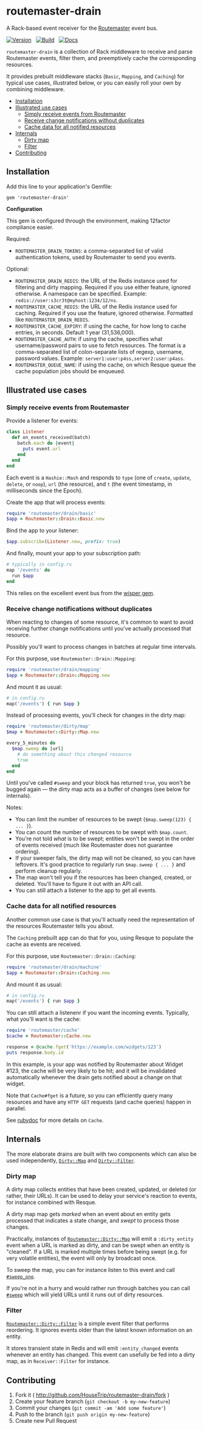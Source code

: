 # routemaster-drain

A Rack-based event receiver for the
[Routemaster](https://github.com/HouseTrip/routemaster) event bus.

[![Version](https://badge.fury.io/rb/routemaster-drain.svg)](https://rubygems.org/gems/routemaster-drain)
&nbsp;
[![Build](https://travis-ci.org/HouseTrip/routemaster-drain.svg?branch=master)](https://travis-ci.org/HouseTrip/routemaster-drain)
&nbsp;
[![Docs](http://img.shields.io/badge/API%20docs-rubydoc.info-blue.svg)](http://rubydoc.info/github/HouseTrip/routemaster-drain/frames/file/README.md)

`routemaster-drain` is a collection of Rack middleware to receive and
parse Routemaster events, filter them, and preemptively cache the corresponding
resources.

It provides prebuilt middleware stacks (`Basic`, `Mapping`, and `Caching`) for
typical use cases, illustrated below, or you can easily roll your own by
combining middleware.


<!-- START doctoc generated TOC please keep comment here to allow auto update -->
<!-- DON'T EDIT THIS SECTION, INSTEAD RE-RUN doctoc TO UPDATE -->

  - [Installation](#installation)
  - [Illustrated use cases](#illustrated-use-cases)
    - [Simply receive events from Routemaster](#simply-receive-events-from-routemaster)
    - [Receive change notifications without duplicates](#receive-change-notifications-without-duplicates)
    - [Cache data for all notified resources](#cache-data-for-all-notified-resources)
  - [Internals](#internals)
    - [Dirty map](#dirty-map)
    - [Filter](#filter)
  - [Contributing](#contributing)

<!-- END doctoc generated TOC please keep comment here to allow auto update -->


## Installation

Add this line to your application's Gemfile:

    gem 'routemaster-drain'

**Configuration**

This gem is configured through the environment, making 12factor compliance
easier.

Required:

- `ROUTEMASTER_DRAIN_TOKENS`: a comma-separated list of valid authentication
  tokens, used by Routemaster to send you events.

Optional:

- `ROUTEMASTER_DRAIN_REDIS`: the URL of the Redis instance used for filtering
  and dirty mapping. Required if you use either feature, ignored otherwise.
  A namespace can be specified.
  Example: `redis://user:s3cr3t@myhost:1234/12/ns`.
- `ROUTEMASTER_CACHE_REDIS`: the URL of the Redis instance used for caching.
  Required if you use the feature, ignored otherwise. Formatted like
  `ROUTEMASTER_DRAIN_REDIS`.
- `ROUTEMASTER_CACHE_EXPIRY`: if using the cache, for how long to cache
  entries, in seconds. Default 1 year (31,536,000).
- `ROUTEMASTER_CACHE_AUTH`: if using the cache, specifies what username/password
  pairs to use to fetch resources. The format is a comma-separated list of
  colon-separate lists of regexp, username, password values. Example:
  `server1:user:p4ss,server2:user:p4ass`.
- `ROUTEMASTER_QUEUE_NAME`: if using the cache, on which Resque queue the cache
  population jobs should be enqueued.



## Illustrated use cases


### Simply receive events from Routemaster

Provide a listener for events:

```ruby
class Listener
  def on_events_received(batch)
    batch.each do |event|
      puts event.url
    end
  end
end
```

Each event is a `Hashie::Mash` and responds to `type` (one of `create`,
`update`, `delete`, or `noop`), `url` (the resource), and `t` (the event
timestamp, in milliseconds since the Epoch).

Create the app that will process events:

```ruby
require 'routemaster/drain/basic'
$app = Routemaster::Drain::Basic.new
```

Bind the app to your listener:

```ruby
$app.subscribe(Listener.new, prefix: true)
```

And finally, mount your app to your subscription path:

```ruby
# typically in config.ru
map '/events' do
  run $app
end
```

This relies on the excellent event bus from the [wisper
gem](https://github.com/krisleech/wisper#wisper).


### Receive change notifications without duplicates

When reacting to changes of some resource, it's common to want to avoid
receiving further change notifications until you've actually processed that
resource.

Possibly you'll want to process changes in batches at regular time intervals.

For this purpose, use `Routemaster::Drain::Mapping`:

```ruby
require 'routemaster/drain/mapping'
$app = Routemaster::Drain::Mapping.new
```

And mount it as usual:

```ruby
# in config.ru
map('/events') { run $app }
```

Instead of processing events, you'll check for changes in the dirty map:

```ruby
require 'routemaster/dirty/map'
$map = Routemaster::Dirty::Map.new

every_5_minutes do
  $map.sweep do |url|
    # do something about this changed resource
    true
  end
end
```

Until you've called `#sweep` and your block has returned `true`, you won't be
bugged again — the dirty map acts as a buffer of changes (see below for
internals).

Notes:
- You can limit the number of resources to be swept (`$map.sweep(123) { ... }`).
- You can count the number of resources to be swept with `$map.count`.
- You're not told _what_ is to be swept; entities won't be swept in the order of
  events received (much like Routemaster does not guarantee ordering).
- If your sweeper fails, the dirty map will not be cleaned, so you can have
  leftovers. It's good practice to regularly run `$map.sweep { ... }` and perform
  cleanup regularly.
- The map won't tell you if the resources has been changed, created, or deleted.
  You'll have to figure it out with an API call.
- You can still attach a listener to the app to get all events.


### Cache data for all notified resources

Another common use case is that you'll actually need the representation of the
resources Routemaster tells you about.

The `Caching` prebuilt app can do that for you, using Resque to populate the
cache as events are received.

For this purpose, use `Routemaster::Drain::Caching`:

```ruby
require 'routemaster/drain/machine'
$app = Routemaster::Drain::Caching.new
```

And mount it as usual:

```ruby
# in config.ru
map('/events') { run $app }
```

You can still attach a listenenr if you want the incoming events. Typically,
what you'll want is the cache:

```ruby
require 'routemaster/cache'
$cache = Routemaster::Cache.new

response = @cache.fget('https://example.com/widgets/123')
puts response.body.id
```

In this example, is your app was notified by Routemaster about Widget #123, the
cache will be very likely to be hit; and it will be invalidated automatically
whenever the drain gets notified about a change on that widget.

Note that `Cache#fget` is a future, so you can efficiently query many resources
and have any `HTTP GET` requests (and cache queries) happen in parallel.

See
[rubydoc](http://rubydoc.info/github/HouseTrip/routemaster-drain/Routemaster/Cache)
for more details on `Cache`.


## Internals

The more elaborate drains are built with two components which can also be used
independently,
[`Dirty::Map`](http://rubydoc.info/github/HouseTrip/routemaster-drain/Routemaster/Dirty/Map)
and
[`Dirty::Filter`](http://rubydoc.info/github/HouseTrip/routemaster-drain/Routemaster/Dirty/Filter).

### Dirty map

A dirty map collects entities that have been created, updated, or deleted (or
rather, their URLs).  It can be used to delay your service's reaction to events,
for instance combined with Resque.

A dirty map map gets _marked_ when an event about en entity gets processed that
indicates a state change, and _swept_ to process those changes.

Practically, instances of
[`Routemaster::Dirty::Map`](http://rubydoc.info/github/HouseTrip/routemaster-drain/Routemaster/Dirty/Map)
will emit a `:dirty_entity` event when a URL is marked as dirty, and can be
swept when an entity is "cleaned".  If a URL is marked multiple times before
being swept (e.g. for very volatile entities), the event will only by broadcast
once.

To sweep the map, you can for instance listen to this event and call
[`#sweep_one`](http://rubydoc.info/github/HouseTrip/routemaster-drain/Routemaster/Dirty/Map#sweep_one-instance_method).

If you're not in a hurry and would rather run through batches you can call
[`#sweep`](http://rubydoc.info/github/HouseTrip/routemaster-drain/Routemaster/Dirty/Map#sweep-instance_method)
which will yield URLs until it runs out of dirty resources.

### Filter

[`Routemaster::Dirty::Filter`](http://rubydoc.info/github/HouseTrip/routemaster-drain/Routemaster/Dirty/Filter) is a simple event filter
that performs reordering. It ignores events older than the latest known
information on an entity.

It stores transient state in Redis and will emit `:entity_changed` events
whenever an entity has changed. This event can usefully be fed into a dirty map,
as in `Receiver::Filter` for instance.


## Contributing

1. Fork it ( http://github.com/HouseTrip/routemaster-drain/fork )
2. Create your feature branch (`git checkout -b my-new-feature`)
3. Commit your changes (`git commit -am 'Add some feature'`)
4. Push to the branch (`git push origin my-new-feature`)
5. Create new Pull Request
